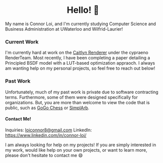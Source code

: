 <h1 align="center">Hello! 👋</h1>

My name is Connor Loi, and I'm currently studying Computer Science and Business Administration at UWaterloo and Wilfrid-Laurier!

### Current Work
I'm currently hard at work on the [Caitlyn Renderer](https://github.com/cypraeno/caitlyn) under the cypraeno RenderTeam. Most recently, I have been completing a paper detailing a Principled BSDF model with a LUT-based optimization appraoch. 
I always am wanting help on my personal projects, so feel free to reach out below!

### Past Work
Unfortunately, much of my past work is private due to software contracting terms. Furthermore, some of them were designed specifically for organizations. 
But, you are more than welcome to view the code that is public, such as [GoGo Chess](https://github.com/connortbot/gogo-chess) or [SimplArb](https://github.com/connortbot/simplarb).

#### Contact Me!
Inquiries: loiconnor8@gmail.com
LinkedIn: https://www.linkedin.com/in/connor-loi/

I am always looking for help on my projects! If you are simply interested in my work, would like help on your own projects, or want to learn more, please don't hesitate to contact me 😄
